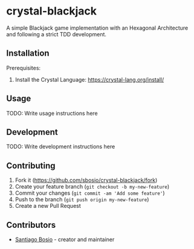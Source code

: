 # crystal-blackjack

A simple Blackjack game implementation with an Hexagonal Architecture and
following a strict TDD development.

## Installation

Prerequisites:

1. Install the Crystal Language: https://crystal-lang.org/install/

## Usage

TODO: Write usage instructions here

## Development

TODO: Write development instructions here

## Contributing

1. Fork it (<https://github.com/sbosio/crystal-blackjack/fork>)
2. Create your feature branch (`git checkout -b my-new-feature`)
3. Commit your changes (`git commit -am 'Add some feature'`)
4. Push to the branch (`git push origin my-new-feature`)
5. Create a new Pull Request

## Contributors

- [Santiago Bosio](https://github.com/sbosio) - creator and maintainer
